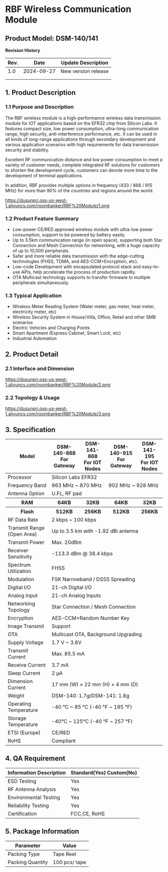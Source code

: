 # RBF Wireless Communication Module

## Product Model: DSM-140/141

**Revision History**

| Rev. | Date       | Update Description  |
| ---- | ---------- | ------------------- |
| 1.0  | 2024-09-27 | New version release |
|      |            |                     |
|      |            |                     |

## 1. Product Description

### 1.1 Purpose and Description

The RBF wireless module is a high-performance wireless data transmission module for IOT applications based on the EFR32 chip from Silicon Labs. It features compact size, low power consumption, ultra-long communication range, high security, anti-interference performance, etc. It can be used in all kinds of long-range applications through secondary development and various application scenarios with high requirements for data transmission security and stability.

Excellent RF communication distance and low power consumption to meet a variety of customer needs, complete integrated RF solutions for customers to shorten the development cycle, customers can devote more time to the development of terminal applications.

In addition, RBF provides multiple options in frequency (433 / 868 / 915 MHz) for more than 90% of the countries and regions around the world.

https://dusunprj.oss-us-west-1.aliyuncs.com/roombanker/RBF%20Module/1.png

### 1.2 Product Feature Summary

* Low-power CE/RED approved wireless module with ultra-low power consumption, support to be powered by battery easily.
* Up to 3.5km communication range (in open space), supporting both Star Connection and Mesh Connection for networking, with a huge capacity of up to 10,000 peripherals.
* Safer and more reliable data transmission with the edge-cutting technologies (FHSS, TDMA, and AES-CCM+Encryption, etc).
* Low-code Development with encapsulated protocol stack and easy-to-use APIs, help accelerate the process of production rapidly.
* OTA Multicast technology supports to transfer firmware to multiple peripherals simultaneously.

### 1.3 Typical Application

* Wireless Meter Reading System (Water meter, gas meter, heat meter, electricity meter, etc)
* Wireless Security System in House/Villa, Office, Retail and other SMB scenarios
* Electric Vehicles and Charging Points
* Smart Apartment (Express Cabinet, Smart Lock, etc)
* Industrial Automation

## 2. Product Detail

### 2.1 Interface and Dimension

https://dusunprj.oss-us-west-1.aliyuncs.com/roombanker/RBF%20Module/2.png

### 2.2 Topology & Usage

https://dusunprj.oss-us-west-1.aliyuncs.com/roombanker/RBF%20Module/3.png

## 3. Specification
<table class="center">
  <thead>
    <tr>
      <th>Model</th>
      <th>DSM-140-868<br />For Gateway</th>
      <th>DSM-141-868<br />For IOT Nodes</th>
      <th>DSM-140-915<br />For Gateway</th>
      <th>DSM-141-195<br />For IOT Nodes</th>
    </tr>
  </thead>
  <tbody>
    <tr>
      <td>Processor</td>
      <td colspan="4" style={{textAlign: 'center'}}>Silicon Labs EFR32</td>    
    </tr>
    <tr>
      <td>Frequency Band</td>
      <td colspan="2" style={{textAlign: 'center'}}>863 MHz ~ 870 MHz</td>    
      <td colspan="2" style={{textAlign: 'center'}}>902 MHz ~ 928 MHz</td> 
    </tr>
    <tr>
      <td>Antenna Option</td>
      <td colspan="4" style={{textAlign: 'center'}}>U.FL, RF pad</td>    
    </tr>
    <tr>
      <th>RAM</th>
      <th>64KB</th>
      <th>32KB</th>
      <th>64KB</th>
      <th>32KB</th>
    </tr>
    <tr>
      <th>Flash</th>
      <th>512KB</th>
      <th>256KB</th>
      <th>512KB</th>
      <th>256KB</th>
    </tr>
    <tr>
      <td>RF Data Rate</td>
      <td colspan="4" style={{textAlign: 'center'}}>2 kbps ~ 100 kbps</td>    
    </tr>
    <tr>
      <td>Transmit Range (Open Area)</td>
      <td colspan="4" style={{textAlign: 'center'}}>Up to 3.5 km with -1.92 dBi antenna</td>    
    </tr>
    <tr>
      <td>Transmit Power</td>
      <td colspan="4" style={{textAlign: 'center'}}>Max. 20dBm</td>    
    </tr>
    <tr>
      <td>Receiver Sensitivity</td>
      <td colspan="4" style={{textAlign: 'center'}}>-113.3 dBm @ 38.4 kbps</td>    
    </tr>
    <tr>
      <td>Spectrum Utilization</td>
      <td colspan="4" style={{textAlign: 'center'}}>FHSS</td>    
    </tr>
    <tr>
      <td>Modulation</td>
      <td colspan="4" style={{textAlign: 'center'}}>FSK Narrowband / DSSS Spreading</td>    
    </tr>
    <tr>
      <td>Digital I/O</td>
      <td colspan="4" style={{textAlign: 'center'}}>21-ch Digital I/O</td>    
    </tr>
    <tr>
      <td>Analog Input</td>
      <td colspan="4" style={{textAlign: 'center'}}>21-ch Analog Inputs</td>    
    </tr>
    <tr>
      <td>Networking Topology</td>
      <td colspan="4" style={{textAlign: 'center'}}>Star Connection / Mesh Connection</td>    
    </tr>
    <tr>
      <td>Encryption</td>
      <td colspan="4" style={{textAlign: 'center'}}>AES-CCM+Random Number Key</td>    
    </tr>
    <tr>
      <td>Image Transmit</td>
      <td colspan="4" style={{textAlign: 'center'}}>Support</td>    
    </tr>
    <tr>
      <td>OTA</td>
      <td colspan="4" style={{textAlign: 'center'}}>Multicast OTA, Background Upgrading</td>    
    </tr>
    <tr>
      <td>Supply Voltage</td>
      <td colspan="4" style={{textAlign: 'center'}}>1.7 V ~ 3.8V</td>    
    </tr>
    <tr>
      <td>Transmit Current</td>
      <td colspan="4" style={{textAlign: 'center'}}>Max. 85.5 mA</td>    
    </tr>
    <tr>
      <td>Receive Current</td>
      <td colspan="4" style={{textAlign: 'center'}}> 3.7 mA</td>    
    </tr>
    <tr>
      <td>Sleep Current</td>
      <td colspan="4" style={{textAlign: 'center'}}> 2 μA</td>    
    </tr>
    <tr>
      <td>Dimension Current</td>
      <td colspan="4" style={{textAlign: 'center'}}>17 mm (W) × 22 mm (H) × 4 mm (D)</td>    
    </tr>
    <tr>
      <td>Weight</td>
      <td colspan="4" style={{textAlign: 'center'}}>DSM-140: 1.7g/DSM-141: 1.8g</td>    
    </tr>
    <tr>
      <td>Operating Temperature</td>
      <td colspan="4" style={{textAlign: 'center'}}>-40 °C ~ 85 °C (-40 ℉ ~ 185 ℉)</td>    
    </tr>
    <tr>
      <td>Storage Temperature</td>
      <td colspan="4" style={{textAlign: 'center'}}>-40℃ ~ 125℃ (-40 ℉ ~ 257 ℉)</td>    
    </tr>
    <tr>
      <td>ETSI (Europe)</td>
      <td colspan="4" style={{textAlign: 'center'}}>CE/RED</td>    
    </tr>
    <tr>
      <td>RoHS</td>
      <td colspan="4" style={{textAlign: 'center'}}>Compliant</td>    
    </tr>     
  </tbody>
  </table>

## 4. QA Requirement

| Information Description | Standard(Yes) Custom(No) |
| ----------------------- | ------------------------ |
| ESD Testing             | Yes                      |
| RF Antenna Analysis     | Yes                      |
| Environmental Testing   | Yes                      |
| Reliability Testing     | Yes                      |
| Certification           | FCC,CE, RoHS             |



## 5. Package Information

| Parameter        | Value         |
| ---------------- | ------------- |
| Packing Type     | Tape Reel     |
| Packing Quantity | 100 pcs/ tape |







